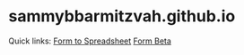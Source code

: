 # sammybbarmitzvah.github.io

Quick links: [Form to Spreadsheet](https://github.com/jamiewilson/form-to-google-sheets)
[Form Beta](https://script.google.com/macros/u/0/s/AKfycbz_NsM2Vjag2BtqIJmi7kA5GR0OwfjhGFhXoKPeoPGpN43pw4n7/exec)
